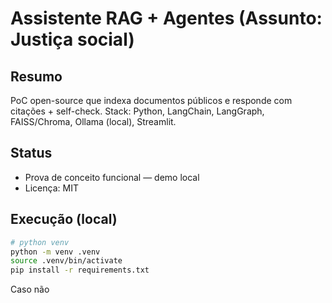 # Assistente RAG + Agentes (Assunto: Justiça social)

Resumo
-------
PoC open-source que indexa documentos públicos e responde com citações + self-check. Stack: Python, LangChain, LangGraph, FAISS/Chroma, Ollama (local), Streamlit.

Status
------
- Prova de conceito funcional — demo local
- Licença: MIT

Execução (local)
------------------
```bash
# python venv
python -m venv .venv
source .venv/bin/activate
pip install -r requirements.txt
```
Caso não 